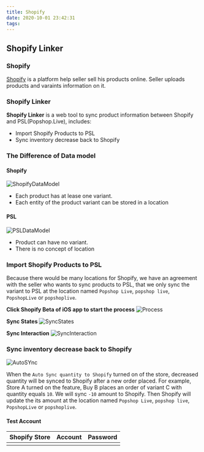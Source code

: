 ```yaml
---
title: Shopify
date: 2020-10-01 23:42:31
tags:
---
```


## Shopify Linker

### Shopify

[Shopify](https://www.shopify.com/) is a platform help seller sell his products online. Seller uploads products and varaints information on it.

### Shopify Linker

**Shopify Linker** is a web tool to sync product information between Shopify and PSL(Popshop.Live), includes:

- Import Shopify Products to PSL
- Sync inventory decrease back to Shopify

<!-- more -->

### The Difference of Data model

#### Shopify

![ShopifyDataModel](https://i.loli.net/2020/10/01/xmVA7OWdQLcoUhB.png)

- Each product has at lease one variant.
- Each entity of the product variant can be stored in a location

#### PSL

![PSLDataModel](https://i.loli.net/2020/10/01/D8W6HImeyjlVXST.png)

- Product can have no variant.
- There is no concept of location

### Import Shopify Products to PSL

Because there would be many locations for Shopify, we have an agreement with the seller who wants to sync products to PSL, that we only sync the variant to PSL at the location named `Popshop Live`, `popshop live`, `PopshopLive` or `popshoplive`.

**Click Shopify Beta of iOS app to start the process**
![Process](https://i.loli.net/2020/10/01/yrFKPvAVL5Hl8TS.png)

**Sync States**
![SyncStates](https://i.loli.net/2020/10/01/ozr7AeiR1BPdXCD.png)

**Sync Interaction**
![SyncInteraction](https://i.loli.net/2020/10/01/qgGNQadwstl4PeA.png)

### Sync inventory decrease back to Shopify

![AutoSYnc](https://i.loli.net/2020/10/01/r1vIbCMP8Od5nsA.png)

When the `Auto Sync quantity to Shopify` turned on of the store, decreased quantity will be synced to Shopify after a new order placed. For example, Store A turned on the feature, Buy B places an order of variant C with quantity equals `10`. We will sync `-10` amount to Shopify. Then Shopify will update the its amount at the location named `Popshop Live`, `popshop live`, `PopshopLive` or `popshoplive`.

#### Test Account

| Shopify Store | Account | Password |
| ------------- | ------- | -------- |
|               |         |          |
